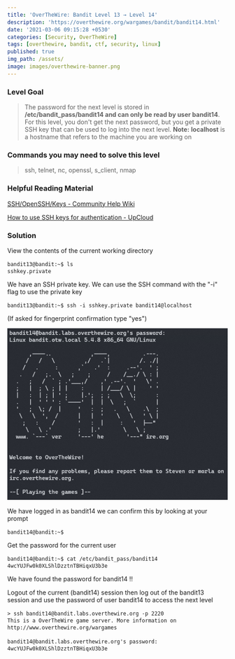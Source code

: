 ```yaml
---
title: 'OverTheWire: Bandit Level 13 → Level 14'
description: 'https://overthewire.org/wargames/bandit/bandit14.html'
date: '2021-03-06 09:15:28 +0530'
categories: [Security, OverTheWire]
tags: [overthewire, bandit, ctf, security, linux]
published: true
img_path: /assets/
image: images/overthewire-banner.png
---
```


### Level Goal

> The password for the next level is stored in **/etc/bandit_pass/bandit14 and can only be read by user bandit14**. For this level, you don't get the next password, but you get a private SSH key that can be used to log into the next level. **Note:** **localhost** is a hostname that refers to the machine you are working on

### Commands you may need to solve this level

> ssh, telnet, nc, openssl, s_client, nmap

### Helpful Reading Material

[SSH/OpenSSH/Keys - Community Help Wiki](https://help.ubuntu.com/community/SSH/OpenSSH/Keys)

[How to use SSH keys for authentication - UpCloud](https://upcloud.com/community/tutorials/use-ssh-keys-authentication/)

### Solution

View the contents of the current working directory

```
bandit13@bandit:~$ ls  
sshkey.private
```

We have an SSH private key. We can use the SSH command with the "-i" flag to use the private key

```
bandit13@bandit:~$ ssh -i sshkey.private bandit14@localhost
```

(If asked for fingerprint confirmation type "yes")

![Login to Level 14|460](images/bandit-13-14/level-14-accessed.png)

We have logged in as bandit14 we can confirm this by looking at your prompt

```
bandit14@bandit:~$
```

Get the password for the current user

```
bandit14@bandit:~$ cat /etc/bandit_pass/bandit14  
4wcYUJFw0k0XLShlDzztnTBHiqxU3b3e
```

We have found the password for bandit14 !!

Logout of the current (bandit14) session then log out of the bandit13 session and use the password of user bandit14 to access the next level

```
> ssh bandit14@bandit.labs.overthewire.org -p 2220  
This is a OverTheWire game server. More information on http://www.overthewire.org/wargames

bandit14@bandit.labs.overthewire.org's password: 4wcYUJFw0k0XLShlDzztnTBHiqxU3b3e
```
